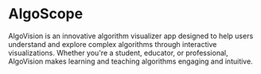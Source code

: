# AlgoScope
AlgoVision is an innovative algorithm visualizer app designed to help users understand and explore complex algorithms through interactive visualizations. Whether you're a student, educator, or professional, AlgoVision makes learning and teaching algorithms engaging and intuitive.
